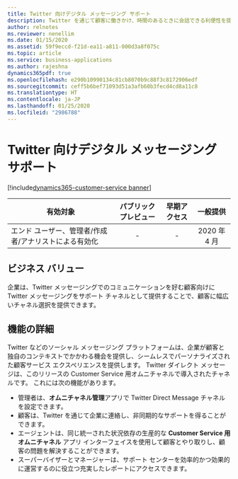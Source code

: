 ```yaml
---
title: Twitter 向けデジタル メッセージング サポート
description: Twitter を通じて顧客に働きかけ、時間のあるときに会話できる利便性を提供します。
author: relnotes
ms.reviewer: nenellim
ms.date: 01/15/2020
ms.assetid: 59f9eccd-f21d-ea11-a811-000d3a8f075c
ms.topic: article
ms.service: business-applications
ms.author: rajeshna
dynamics365pdf: true
ms.openlocfilehash: e290b10990134c81cb8070b9c88f3c8172906edf
ms.sourcegitcommit: ceff5b6bef71093d51a3afb60b3fecd4cd8a11c8
ms.translationtype: HT
ms.contentlocale: ja-JP
ms.lasthandoff: 01/25/2020
ms.locfileid: "2986788"
---
```

# <a name="digital-messaging-support-for-twitter"></a>Twitter 向けデジタル メッセージング サポート
[!include[dynamics365-customer-service banner](../includes/dynamics365-customer-service.md)]

| 有効対象    |  パブリック プレビュー | 早期アクセス | 一般提供 | 
| ---------- | :----------: |:----------: |:----------: |
|エンド ユーザー、管理者/作成者/アナリストによる有効化|-|-| 2020 年 4 月|


## <a name="business-value"></a>ビジネス バリュー
<!-- bv start -->
企業は、Twitter メッセージングでのコミュニケーションを好む顧客向けに Twitter メッセージングをサポート チャネルとして提供することで、顧客に幅広いチャネル選択を提供できます。
<!-- bv end -->



## <a name="feature-details"></a>機能の詳細
<!--feature detail start -->
Twitter などのソーシャル メッセージング プラットフォームは、企業が顧客と独自のコンテキストでかかわる機会を提供し、シームレスでパーソナライズされた顧客サービス エクスペリエンスを提供します。 Twitter ダイレクト メッセージは、このリリースの Customer Service 用オムニチャネルで導入されたチャネルです。 これには次の機能があります。

-   管理者は、**オムニチャネル管理**アプリで Twitter Direct Message チャネルを設定できます。
-   顧客は、Twitter を通じて企業に連絡し、非同期的なサポートを得ることができます。
-   エージェントは、同じ統一された状況依存の生産的な **Customer Service 用オムニチャネル** アプリ インターフェイスを使用して顧客とやり取りし、顧客の問題を解決することができます。
-   スーパーバイザーとマネージャーは、サポート センターを効率的かつ効果的に運営するのに役立つ充実したレポートにアクセスできます。
<!--feature detail end -->










